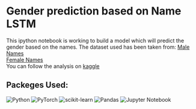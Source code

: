 # Gender prediction based on Name LSTM
This ipython notebook is working to build a model which will predict the gender based on the names. 
The dataset used has been taken from:  <a href="https://gist.github.com/mbejda/7f86ca901fe41bc14a63">Male Names</a>  
<a href="https://gist.github.com/mbejda/9b93c7545c9dd93060bd">Female Names</a>  
You can follow the analysis on <a href="https://www.kaggle.com/code/shrikrishnaparab/gender-prediction-based-on-name-using-lstm">kaggle</a>

## Packeges Used:
 ![Python][python] ![PyTorch][torch-image] ![scikit-learn][sklearn-image] ![Pandas][Pandas-image] ![Jupyter Notebook][ipython-image]
 
[python]: https://img.shields.io/badge/python-3670A0?style=for-the-badge&logo=python&logoColor=ffdd54
[torch-image]:https://img.shields.io/badge/PyTorch-%23EE4C2C.svg?style=for-the-badge&logo=PyTorch&logoColor=white
[sklearn-image]:https://img.shields.io/badge/scikit--learn-%23F7931E.svg?style=for-the-badge&logo=scikit-learn&logoColor=white
[Pandas-image]: https://img.shields.io/badge/pandas-%23150458.svg?style=for-the-badge&logo=pandas&logoColor=white
[ipython-image]: https://img.shields.io/badge/jupyter-%23FA0F00.svg?style=for-the-badge&logo=jupyter&logoColor=white
